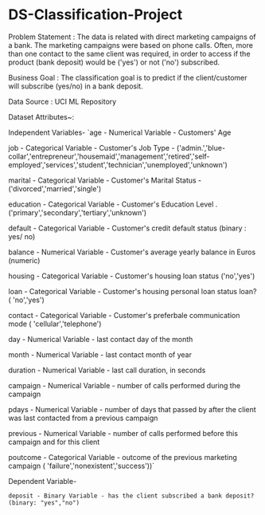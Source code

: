 # DS-Classification-Project

Problem Statement : The data is related with direct marketing campaigns of a bank. The marketing campaigns were based on phone calls. Often, more than one contact to the same client was required, in order to access if the product (bank deposit) would be ('yes') or not ('no') subscribed.

Business Goal : The classification goal is to predict if the client/customer will subscribe (yes/no) in a bank deposit.

Data Source : UCI ML Repository

Dataset Attributes~: 

Independent Variables-
`age - Numerical Variable - Customers' Age

job - Categorical Variable - Customer's Job Type - ('admin.','blue-collar','entrepreneur','housemaid','management','retired','self-employed','services','student','technician','unemployed','unknown')

marital - Categorical Variable - Customer's Marital Status - ('divorced','married','single')

education - Categorical Variable - Customer's Education Level .('primary','secondary','tertiary','unknown')

default - Categorical Variable - Customer's credit default status (binary : yes/ no)

balance - Numerical Variable - Customer's average yearly balance in Euros (numeric)

housing - Categorical Variable - Customer's housing loan status ('no','yes')

loan - Categorical Variable - Customer's housing personal loan status loan? ( 'no','yes')

contact - Categorical Variable - Customer's preferbale communication mode ( 'cellular','telephone')

day - Numerical Variable - last contact day of the month

month - Numerical Variable - last contact month of year

duration - Numerical Variable - last call duration, in seconds

campaign - Numerical Variable - number of calls performed during the campaign

pdays - Numerical Variable - number of days that passed by after the client was last contacted from a previous campaign

previous - Numerical Variable - number of calls performed before this campaign and for this client

poutcome - Categorical Variable - outcome of the previous marketing campaign ( 'failure','nonexistent','success'))`

Dependent Variable- 

`deposit - Binary Variable - has the client subscribed a bank deposit? (binary: "yes","no")`


